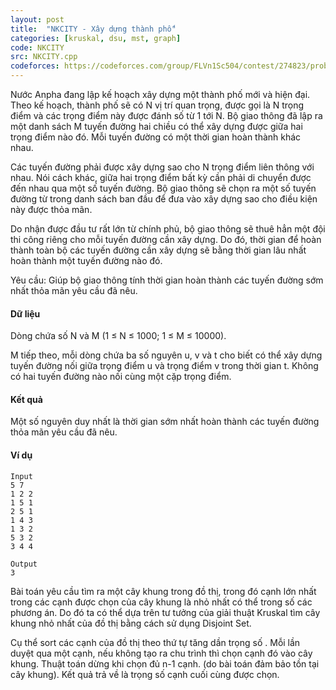 ```yaml
---
layout: post
title:  "NKCITY - Xây dựng thành phố"
categories: [kruskal, dsu, mst, graph]
code: NKCITY
src: NKCITY.cpp
codeforces: https://codeforces.com/group/FLVn1Sc504/contest/274823/problem/R
---
```




  


Nước Anpha đang lập kế hoạch xây dựng một thành phố mới và hiện đại. Theo kế hoạch, thành phố sẽ có N vị trí quan trọng, được gọi là N trọng điểm và các trọng điểm này được đánh số từ 1 tới N. Bộ giao thông đã lập ra một danh sách M tuyến đường hai chiều có thể xây dựng được giữa hai trọng điểm nào đó. Mỗi tuyến đường có một thời gian hoàn thành khác nhau.

Các tuyến đường phải được xây dựng sao cho N trọng điểm liên thông với nhau. Nói cách khác, giữa hai trọng điểm bất kỳ cần phải di chuyển được đến nhau qua một số tuyến đường. Bộ giao thông sẽ chọn ra một số tuyến đường từ trong danh sách ban đầu để đưa vào xây dựng sao cho điều kiện này được thỏa mãn.

Do nhận được đầu tư rất lớn từ chính phủ, bộ giao thông sẽ thuê hẳn một đội thi công riêng cho mỗi tuyến đường cần xây dựng. Do đó, thời gian để hoàn thành toàn bộ các tuyến đường cần xây dựng sẽ bằng thời gian lâu nhất hoàn thành một tuyến đường nào đó.

Yêu cầu: Giúp bộ giao thông tính thời gian hoàn thành các tuyến đường sớm nhất thỏa mãn yêu cầu đã nêu.

#### Dữ liệu

Dòng chứa số N và M (1 ≤ N ≤ 1000; 1 ≤ M ≤ 10000).

M tiếp theo, mỗi dòng chứa ba số nguyên u, v và t cho biết có thể xây dựng tuyến đường nối giữa trọng điểm u và trọng điểm v trong thời gian t. Không có hai tuyến đường nào nối cùng một cặp trọng điểm.

#### Kết quả

Một số nguyên duy nhất là thời gian sớm nhất hoàn thành các tuyến đường thỏa mãn yêu cầu đã nêu.

#### Ví dụ

```
Input	
5 7
1 2 2
1 5 1
2 5 1
1 4 3
1 3 2
5 3 2
3 4 4	

Output
3

```

<!--more-->



Bài toán yêu cầu tìm ra một cây khung trong đồ thị, trong đó cạnh lớn nhất trong các cạnh được chọn của cây khung là nhỏ nhất có thể trong số các phương án. Do đó ta có thể dựa trên tư tưởng của giải thuật Kruskal tìm cây khung nhỏ nhất của đồ thị bằng cách sử dụng Disjoint Set. 

Cụ thể sort các cạnh của đồ thị theo thứ tự tăng dần trọng số . Mỗi lần duyệt qua một cạnh, nếu không tạo ra chu trình thì chọn cạnh đó vào cây khung. Thuật toán dừng khi chọn đủ n-1 cạnh. (do bài toán đảm bảo tồn tại cây khung). Kết quả trả về là trọng số cạnh cuối cùng được chọn.
